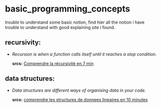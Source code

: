 # basic_programming_concepts
trouble to understand some basic notion, find hier all the notion i have trouble to understand with good explaining site i found.

## recursivity:
- *Recursion is when a function calls itself until it reaches a stop condition.*

  **srcs:**
  [Comprendre la récursivité en 7 min](https://www.jesuisundev.com/comprendre-la-recursivite-en-7-min/)

## data structures:
- *Data structures are different ways of organising data in your code.*

  **srcs:**
  [comprendre les structures de donnees lineaires en 10 minutes](https://www.jesuisundev.com/comprendre-les-structures-de-donnees-lineaires-en-10-minutes/)
